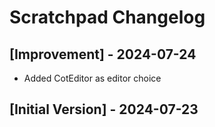 # Scratchpad Changelog

## [Improvement] - 2024-07-24
- Added CotEditor as editor choice

## [Initial Version] - 2024-07-23
